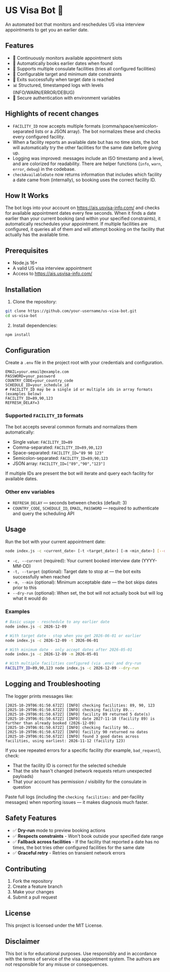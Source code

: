 # US Visa Bot 🤖

An automated bot that monitors and reschedules US visa interview appointments to get you an earlier date.

## Features

- 🔄 Continuously monitors available appointment slots
- 📅 Automatically books earlier dates when found
- 🔁 Supports multiple consulate facilities (tries all configured facilities)
- 🎯 Configurable target and minimum date constraints
- 🚨 Exits successfully when target date is reached
- 📊 Structured, timestamped logs with levels (INFO/WARN/ERROR/DEBUG)
- 🔐 Secure authentication with environment variables

## Highlights of recent changes

- `FACILITY_ID` now accepts multiple formats (comma/space/semicolon-separated lists or a JSON array). The bot normalizes these and checks every configured facility.
- When a facility reports an available date but has no time slots, the bot will automatically try the other facilities for the same date before giving up.
- Logging was improved: messages include an ISO timestamp and a level, and are colorized for readability. There are helper functions (`info`, `warn`, `error`, `debug`) in the codebase.
- `checkAvailableDate` now returns information that includes which facility a date came from (internally), so booking uses the correct facility ID.

## How It Works

The bot logs into your account on https://ais.usvisa-info.com/ and checks for available appointment dates every few seconds. When it finds a date earlier than your current booking (and within your specified constraints), it automatically reschedules your appointment. If multiple facilities are configured, it queries all of them and will attempt booking on the facility that actually has the available time.

## Prerequisites

- Node.js 16+
- A valid US visa interview appointment
- Access to https://ais.usvisa-info.com/

## Installation

1. Clone the repository:

```bash
git clone https://github.com/your-username/us-visa-bot.git
cd us-visa-bot
```

2. Install dependencies:

```bash
npm install
```

## Configuration

Create a `.env` file in the project root with your credentials and configuration.

```env
EMAIL=your.email@example.com
PASSWORD=your_password
COUNTRY_CODE=your_country_code
SCHEDULE_ID=your_schedule_id
# FACILITY_ID may be a single id or multiple ids in array formats (examples below)
FACILITY_ID=89,90,123
REFRESH_DELAY=3
```

### Supported `FACILITY_ID` formats

The bot accepts several common formats and normalizes them automatically:

- Single value: `FACILITY_ID=89`
- Comma-separated: `FACILITY_ID=89,90,123`
- Space-separated: `FACILITY_ID="89 90 123"`
- Semicolon-separated: `FACILITY_ID=89;90;123`
- JSON array: `FACILITY_ID=["89","90","123"]`

If multiple IDs are present the bot will iterate and query each facility for available dates.

### Other env variables

- `REFRESH_DELAY` — seconds between checks (default: 3)
- `COUNTRY_CODE`, `SCHEDULE_ID`, `EMAIL`, `PASSWORD` — required to authenticate and query the scheduling API

## Usage

Run the bot with your current appointment date:

```bash
node index.js -c <current_date> [-t <target_date>] [-m <min_date>] [--dry-run]
```

- `-c, --current` (required): Your current booked interview date (YYYY-MM-DD)
- `-t, --target` (optional): Target date to stop at — the bot exits successfully when reached
- `-m, --min` (optional): Minimum acceptable date — the bot skips dates prior to this
- `--dry-run` (optional): When set, the bot will not actually book but will log what it would do

### Examples

```bash
# Basic usage - reschedule to any earlier date
node index.js -c 2026-12-09

# With target date - stop when you get 2026-06-01 or earlier
node index.js -c 2026-12-09 -t 2026-06-01

# With minimum date - only accept dates after 2026-05-01
node index.js -c 2026-12-09 -m 2026-05-01

# With multiple facilities configured (via .env) and dry-run
FACILITY_ID=89,90,123 node index.js -c 2026-12-09 --dry-run
```

## Logging and Troubleshooting

The logger prints messages like:

```
[2025-10-29T06:01:50.672Z] [INFO] checking facilities: 89, 90, 123
[2025-10-29T06:01:50.672Z] [INFO] checking facility 89...
[2025-10-29T06:01:50.672Z] [INFO] facility 89 returned 5 date(s)
[2025-10-29T06:01:50.672Z] [INFO] date 2027-11-18 (facility 89) is further than already booked (2026-12-09)
[2025-10-29T06:01:50.672Z] [INFO] checking facility 90...
[2025-10-29T06:01:50.672Z] [INFO] facility 90 returned no dates
[2025-10-29T06:01:50.672Z] [INFO] found 3 good dates across facilities, using earliest: 2026-11-12 (facility 123)
```

If you see repeated errors for a specific facility (for example, `bad_request`), check:

- That the facility ID is correct for the selected schedule
- That the site hasn't changed (network requests return unexpected payloads)
- That your account has permission / visibility for the consulate in question

Paste full logs (including the `checking facilities:` and per-facility messages) when reporting issues — it makes diagnosis much faster.

## Safety Features

- ✅ **Dry-run** mode to preview booking actions
- ✅ **Respects constraints** - Won't book outside your specified date range
- ✅ **Fallback across facilities** - If the facility that reported a date has no times, the bot tries other configured facilities for the same date
- ✅ **Graceful retry** - Retries on transient network errors

## Contributing

1. Fork the repository
2. Create a feature branch
3. Make your changes
4. Submit a pull request

## License

This project is licensed under the MIT License.

## Disclaimer

This bot is for educational purposes. Use responsibly and in accordance with the terms of service of the visa appointment system. The authors are not responsible for any misuse or consequences.
